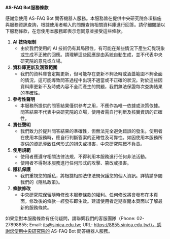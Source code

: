 **AS-FAQ Bot服務條款**

感謝您使用 AS-FAQ Bot 問答機器人服務。本服務旨在提供中央研究院各項措施與服務資訊查詢，根據使用者輸入的問題查詢相關資料庫進行回答。請仔細閱讀以下服務條款，在您使用本服務即表示您同意並接受這些條款。

1. **AI 技術限制**
    - 由於我們使用的 AI 技術仍有其局限性，有可能在某些情況下產生幻覺現象或生成不正確的回應。請理解這些回應是由系統自動生成，並不代表中央研究院的意見或立場。
2. **資料庫更新及涵蓋範圍**
    - 我們的資料庫會定期更新，但可能存在更新不夠及時或涵蓋範圍不夠全面的情況，這可能導致問答過程中出現不適當或不正確的狀況。對於這些因資料庫更新不及時或內容不全而產生的問題，我們無法保證每次查詢結果的準確性。
3. **參考性聲明**
    - 本服務所提供的問答結果僅供參考之用，不應作為唯一依據或決策依據。問答結果不代表中央研究院的立場，使用者需自行判斷及核實資訊的正確性。
4. **責任聲明**
    - 我們致力於提升問答結果的準確性，但無法完全避免錯誤的發生。使用者在使用本服務時，應自行判斷答案的正確性及可靠性。如因使用本服務所提供的資訊導致任何形式的損失或損害，中央研究院概不負責。
5. **使用規範**
    - 使用者應遵守相關法律法規，不得利用本服務進行任何非法活動。
    - 使用者不得對本服務進行任何形式的攻擊、篡改或損害。
6. **隱私保護**
    - 我們重視您的隱私，將根據相關法律法規保護您的個人資訊。詳情請參閱我們的《隱私政策》。
7. **條款修改**
    - 中央研究院保留隨時修改本服務條款的權利。任何修改將會發布在本頁面，修改後的條款一經發布即生效。建議使用者定期查閱本頁面以了解最新的服務條款。

如果您對本服務條款有任何疑問，請聯繫我們的客服團隊（Phone: 02-27898855; Email: its@sinica.edu.tw; URL: https://8855.sinica.edu.tw/）。感謝您使用中央研究院的 AS-FAQ Bot 問答機器人服務。
